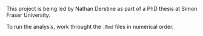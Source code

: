 This project is being led by Nathan Derstine as part of a PhD thesis at Simon Fraser University.

To run the analysis, work throught the `.Rmd` files in numerical order.
